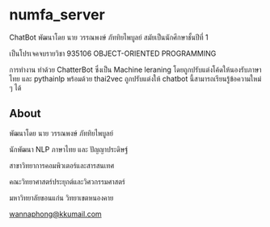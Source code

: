 # numfa_server

ChatBot พัฒนาโดย นาย วรรณพงษ์ ภัททิยไพบูลย์ สมัยเป็นนักศึกษาชั้นปีที่ 1

เป็นโปรเจคจบรายวิชา  935106 OBJECT-ORIENTED PROGRAMMING

การทำงาน ทำด้วย ChatterBot ซึ่งเป็น Machine leraning โดยถูกปรับแต่งโค้ดให้นองรับภาษาไทย และ pythainlp พร้อมด้วย thai2vec ถูกปรับแต่งให้ chatbot นี้สามารถเรียนรู้ข้อความใหม่ ๆ ได้

## About
พัฒนาโดย นาย วรรณพงษ์ ภัททิยไพบูลย์

นักพัฒนา NLP ภาษาไทย และ ปัญญาประดิษฐ์

สาขาวิทยาการคอมพิวเตอร์และสารสนเทศ

คณะวิทยาศาสตร์ประยุกต์และวิศวกรรมศาสตร์

มหาวิทยาลัยขอนแก่น วิทยาเขตหนองคาย

wannaphong@kkumail.com

